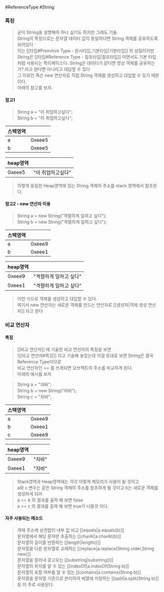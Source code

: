 #ReferenceType #String
### 특징
> 굳이 String을 설명해야 하나 싶기도 하지만 그래도 기술.  
> String의 특징으로는 문자열 데이터 값이 동일하다면 String 객체를 공유하도록 되어있다  
> 이는 [[타입#Premitive Type - 원시타입,기본타입|기본타입]] 의 성질이지만 String은 [[타입#Reference Type - 참조타입|참조타입]] 이면서도 기본 타입처럼 사용되는 특이케이스다.
> String은 데이터가 같다면 항상 객체를 공유하는가? 라고 한다면 아니라고 대답할 수 있다  
> 그 이유인 즉슨 new 연산자로 직접 String 객체를 생성하고 대입할 수 있기 때문이다.  
> 아래의 참고를 보자.

#### 참고1
> String a = "아 취업하고싶다";  
> String b = "아 취업하고싶다";  


|스택영역| |
|---|---|
|a|0xeee5|
|b|0xeee5|

|heap영역| |
|---|---|
|0xeee5|"아 취업하고싶다"|

> 이렇게 동일한 Heap영역에 있는 String 객체의 주소를 stack 영역에서 참조한다.

#### 참고2 - new 연산자 이용
> String a = new String("격렬하게 일하고 싶다");  
> String b = new String("격렬하게 일하고 싶다");  

|스택영역| |
|---|---|
|a|0xeee9|
|b|0xeee1|

|heap영역| |
|---|---|
|0xeee9|"격렬하게 일하고 싶다"|
|0xeee1|"격렬하게 일하고 싶다"|
> 이런 식으로 객체를 생성하고 대입할 수 있다.    
> 여기서 new 연산자는 새로운 객체를 만드는 연산자로 [[생성자|객체 생성 연산자]] 라고 한다

### 비교 연산자
#### 특징
> [[비교 연산자]] 에 기술한 비교 연산자의 특징을 보면  
![[비교 연산자#특징]]
>라고 기술해 놓았는데 이걸 토대로 보면 String은 결국 Reference Type이므로  
>비교 연산자인 == 를 쓰게되면 오브젝트의 주소를 비교하게 된다.   
>아래의 예시를 보자  

> String a = "자바";  
> String b = new String("자바");  
> String c = "자바";

|스택영역| |
|---|---|
|a|0xeee9|
|b|0xeee1|
|c|0xeee9|

|heap영역| |
|---|---|
|0xeee9|"자바"|
|0xeee1|"자바"|

> Stack영역과 Heap영역에는 각각 이렇게 메모리가 사용이 될 것이고  
> a와 c 변수는 같은 String 객체의 주소를 참조하게 될 것이고 b는 새로운 객체를 생성하게 되어  
> a == b 의 결과를 출력 해 보면  false  
> a == c 의 결과를 출력 해 보면 true가 나올것 이다.


#### 자주 사용되는 메소드
> 객체 주소에 상관없이 내부 값 비교 [[equals|a.equals(b)]]  
> 문자열에서 해당 문자만 추출하는 [[charAt|a.charAt(b)]]  
> 문자열의 길이를 반환하는 [[length|length()]]  
> 문자열을 다른 문자열로 교체하는 [[replace|a.replace(String older,String new)]]  
> 문자열을 잘라내 갖고오는 [[substring|substring()]]  
> 문자열의 위치를 알 수 있는 [[indexOf|a.indexOf(String b)]]  
> 문자열의 포함 여부를 알 수 있는 [[contains|a.contains(String b)]]  
> 문자열을 문자열 기준으로 분리하여 배열에 저장하는 [[split|a.split(String b)]]  
> 등 이 주로 사용된다.